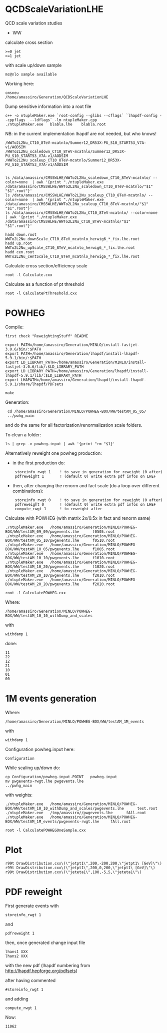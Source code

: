 QCDScaleVariationLHE
====================

QCD scale variation studies


* WW

calculate cross section

    >=0 jet
    >=1 jet

with scale up/down sample

    mc@nlo sample available


Working here:

    cmsneu
    /home/amassiro/Generation/QCDScaleVariationLHE

Dump sensitive information into a root file

    c++ -o ntupleMaker.exe `root-config --glibs --cflags` `lhapdf-config --cppflags  --ldflags` -lm ntupleMaker.cpp
    ./ntupleMaker.exe   blabla.lhe    blabla.root


NB: in the current implementation lhapdf are not needed, but who knows!

    /WWTo2L2Nu_CT10_8TeV-mcatnlo/Summer12_DR53X-PU_S10_START53_V7A-v1/AODSIM
    /WWTo2L2Nu_scaledown_CT10_8TeV-mcatnlo/Summer12_DR53X-PU_S10_START53_V7A-v1/AODSIM
    /WWTo2L2Nu_scaleup_CT10_8TeV-mcatnlo/Summer12_DR53X-PU_S10_START53_V7A-v1/AODSIM


    ls /data/amassiro/CMSSWLHE/WWTo2L2Nu_scaledown_CT10_8TeV-mcatnlo/ --color=none  | awk '{print "./ntupleMaker.exe   /data/amassiro/CMSSWLHE/WWTo2L2Nu_scaledown_CT10_8TeV-mcatnlo/"$1"   "$1".root"}'
    ls /data/amassiro/CMSSWLHE/WWTo2L2Nu_scaleup_CT10_8TeV-mcatnlo/ --color=none  | awk '{print "./ntupleMaker.exe     /data/amassiro/CMSSWLHE/WWTo2L2Nu_scaleup_CT10_8TeV-mcatnlo/"$1"   "$1".root"}'
    ls /data/amassiro/CMSSWLHE/WWTo2L2Nu_CT10_8TeV-mcatnlo/ --color=none  | awk '{print "./ntupleMaker.exe   /data/amassiro/CMSSWLHE/WWTo2L2Nu_CT10_8TeV-mcatnlo/"$1"   "$1".root"}'

    hadd down.root WWTo2L2Nu_downScale_CT10_8TeV_mcatnlo_herwig6_*_fix.lhe.root
    hadd up.root WWTo2L2Nu_upScale_CT10_8TeV_mcatnlo_herwig6_*_fix.lhe.root
    hadd cen.root WWTo2L2Nu_centScale_CT10_8TeV_mcatnlo_herwig6_*_fix.lhe.root


Calculate cross section/efficiency scale

    root -l Calculate.cxx

Calculate as a function of pt threshold

    root -l CalculatePtThreshold.cxx


# POWHEG

Compile:

    first check "ReweightingStuff" README

    export PATH=/home/amassiro/Generation/MINLO/install-fastjet-3.0.6/bin/:$PATH
    export PATH=/home/amassiro/Generation/lhapdf/install-lhapdf-5.9.1/bin/:$PATH
    export LD_LIBRARY_PATH=/home/amassiro/Generation/MINLO/install-fastjet-3.0.6/lib/:$LD_LIBRARY_PATH
    export LD_LIBRARY_PATH=/home/amassiro/Generation/lhapdf/install-lhapdf-5.9.1/lib/:$LD_LIBRARY_PATH
    export LHAPATH=/home/amassiro/Generation/lhapdf/install-lhapdf-5.9.1/share/lhapdf/PDFsets

    make

Generation:

     cd /home/amassiro/Generation/MINLO/POWHEG-BOX/WW/testAM_05_05/
     ../pwhg_main

and do the same for all factorization/renormalization scale folders.

To clean a folder:

    ls | grep -v powheg.input | awk '{print "rm "$1}'

Alternatively reweight one powheg production:

 * in the first production do:

        storeinfo_rwgt 1    ! to save in generation for reweight (0 after)
        pdfreweight 1       ! (default 0) write extra pdf infos on LHEF

 * then, after changing the renorm and fact scale (do a loop over different combinations):

        storeinfo_rwgt 0    ! to save in generation for reweight (0 after)
        pdfreweight 0       ! (default 0) write extra pdf infos on LHEF
        compute_rwgt 1      ! to reweight after



Calculate with POWHEG (with matrix 2x/0.5x in fact and renorm same)

    ./ntupleMaker.exe   /home/amassiro/Generation/MINLO/POWHEG-BOX/WW/testAM_09_09/pwgevents.lhe      f0505.root
    ./ntupleMaker.exe   /home/amassiro/Generation/MINLO/POWHEG-BOX/WW/testAM_05_10/pwgevents.lhe      f0510.root
    ./ntupleMaker.exe   /home/amassiro/Generation/MINLO/POWHEG-BOX/WW/testAM_10_05/pwgevents.lhe      f1005.root
    ./ntupleMaker.exe   /home/amassiro/Generation/MINLO/POWHEG-BOX/WW/testAM_10_10/pwgevents.lhe      f1010.root
    ./ntupleMaker.exe   /home/amassiro/Generation/MINLO/POWHEG-BOX/WW/testAM_10_20/pwgevents.lhe      f1020.root
    ./ntupleMaker.exe   /home/amassiro/Generation/MINLO/POWHEG-BOX/WW/testAM_20_10/pwgevents.lhe      f2010.root
    ./ntupleMaker.exe   /home/amassiro/Generation/MINLO/POWHEG-BOX/WW/testAM_20_20/pwgevents.lhe      f2020.root

    root -l CalculatePOWHEG.cxx



Where:

    /home/amassiro/Generation/MINLO/POWHEG-BOX/WW/testAM_10_10_withDump_and_scales

with

    withdamp 1

done:

    11
    22
    12
    21
    10
    01
    00



# 1M events generation

Where:

    /home/amassiro/Generation/MINLO/POWHEG-BOX/WW/testAM_1M_events

with

    withdamp 1


Configuration powheg.input here:

    Configuration

While scaling up/down do:

    cp Configuration/powheg.input.POINT   powheg.input
    mv pwgevents-rwgt.lhe pwgevents.lhe
    ../pwhg_main


with weights:

    ./ntupleMaker.exe   /home/amassiro/Generation/MINLO/POWHEG-BOX/WW/testAM_10_10_withDump_and_scales/pwgevents.lhe      test.root
    ./ntupleMaker.exe   /tmp/amassiro//pwgevents.lhe      fAll.root
    ./ntupleMaker.exe   /home/amassiro/Generation/MINLO/POWHEG-BOX/WW/testAM_1M_events/pwgevents-rwgt.lhe     fAll.root

    root -l CalculatePOWHEGOneSample.cxx




Plot
=======

    r99t DrawDistribution.cxx\(\"jetpt1\",200,-200,200,\"jetpt1\ [GeV]\"\)
    r99t DrawDistribution.cxx\(\"jetpt1\",200,0,200,\"jetpt1\ [GeV]\"\)
    r99t DrawDistribution.cxx\(\"jeteta1\",100,-5,5,\"jeteta1\"\)




PDF reweight
=======

First generate events with

    storeinfo_rwgt 1

and

    pdfreweight 1


then, once generated change input file 

    lhans1 XXX
    lhans2 XXX

with the new pdf (lhapdf numbering from http://lhapdf.hepforge.org/pdfsets)

after having commented

    #storeinfo_rwgt 1

and adding

    compute_rwgt 1


Now:

    11062



